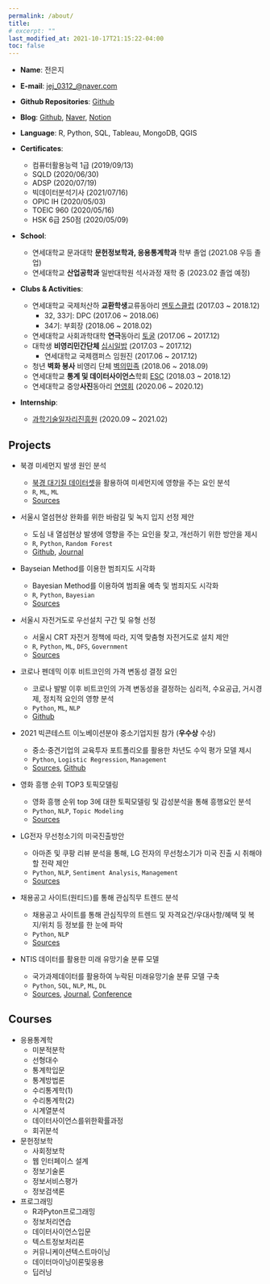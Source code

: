 ```yaml
---
permalink: /about/
title: 
# excerpt: ""
last_modified_at: 2021-10-17T21:15:22-04:00
toc: false
---
```



- **Name**: 전은지  
- **E-mail**: jej_0312_@naver.com  
- **Github Repositories**: [Github](https://github.com/jej0312)

- **Blog**: [Github](https://jej0312.github.io), [Naver](https://blog.naver.com/dhdlddmswl), [Notion](https://chocolate-zircon-a19.notion.site/Hello-This-is-Eunji-89bff151fc254323b06aa3c71d2e2d8b)

- **Language**: R, Python, SQL, Tableau, MongoDB, QGIS  
- **Certificates**:  
  - 컴퓨터활용능력 1급 (2019/09/13)  
  - SQLD (2020/06/30)  
  - ADSP (2020/07/19)  
  - 빅데이터분석기사 (2021/07/16)  
  - OPIC IH (2020/05/03)  
  - TOEIC 960 (2020/05/16)  
  - HSK 6급 250점 (2020/05/09)  
- **School**:
  - 연세대학교 문과대학 **문헌정보학과, 응용통계학과** 학부 졸업 (2021.08 우등 졸업)
  - 연세대학교 **산업공학과** 일반대학원 석사과정 재학 중 (2023.02 졸업 예정)  
- **Clubs & Activities**:
  - 연세대학교 국제처산하 **교환학생**교류동아리 [멘토스클럽](https://www.facebook.com/MENTORSCLUB/) (2017.03 ~ 2018.12)  
    - 32, 33기: DPC (2017.06 ~ 2018.06)  
    - 34기: 부회장 (2018.06 ~ 2018.02)  
  - 연세대학교 사회과학대학 **연극**동아리 [토굴](https://www.facebook.com/YonseiTogul) (2017.06 ~ 2017.12)  
  - 대학생 **비영리민간단체** [십시일밥](https://jieum.org/about/) (2017.03 ~ 2017.12)  
    - 연세대학교 국제캠퍼스 임원진 (2017.06 ~ 2017.12)  
  - 청년 **벽화 봉사** 비영리 단체 [벽의민족](https://www.facebook.com/cjdsus/) (2018.06 ~ 2018.09) 
  - 연세대학교 **통계 및 데이터사이언스**학회 [ESC](https://github.com/YonseiESC) (2018.03 ~ 2018.12)  
  - 연세대학교 중앙**사진**동아리 [연영회](https://www.facebook.com/yonyoungpage/) (2020.06 ~ 2020.12)  
- **Internship**:  
  - [과학기술일자리진흥원](https://www.compa.re.kr/cmm/main/mainPage.do;jsessionid=8064AD278D3B651173B517C9C23FE348) (2020.09 ~ 2021.02)  

## Projects   
- 북경 미세먼지 발생 원인 분석  
  - [북경 대기질 데이터셋](https://archive.ics.uci.edu/ml/datasets/Beijing+Multi-Site+Air-Quality+Data)을 활용하여 미세먼지에 영향을 주는 요인 분석   
  - `R`, `ML`, `ML`  
  - [Sources](https://www.notion.so/17818180372b410dba2e08f952e5f9d2)
- 서울시 열섬현상 완화를 위한 바람길 및 녹지 입지 선정 제안  
  - 도심 내 열섬현상 발생에 영향을 주는 요인을 찾고, 개선하기 위한 방안을 제시  
  - `R`, `Python`, `Random Forest`
  - [Github](https://github.com/shd04121/heat_island_seoul), [Journal](https://www.earticle.net/Article/A363983)  
- Bayseian Method를 이용한 범죄지도 시각화  
  - Bayesian Method를 이용하여 범죄율 예측 및 범죄지도 시각화
  - `R`, `Python`, `Bayesian`
  - [Sources](https://www.notion.so/1055511453b444cfa4bb7d4ae60a631c)
- 서울시 자전거도로 우선설치 구간 및 유형 선정  
  - 서울시 CRT 자전거 정책에 따라, 지역 맞춤형 자전거도로 설치 제안
  - `R`, `Python`, `ML`, `DFS`, `Government`
  - [Sources](https://www.notion.so/3269a13ff5c747b4b2aa16abc3bafb21)  
- 코로나 펜데믹 이후 비트코인의 가격 변동성 결정 요인
  - 코로나 발발 이후 비트코인의 가격 변동성을 결정하는 심리적, 수요공급, 거시경제, 정치적 요인의 영향 분석
  - `Python`, `ML`, `NLP`  
  - [Github](https://github.com/jej0312/bitcoin_volatility)
- 2021 빅콘테스트 이노베이션분야 중소기업지원 참가 (**우수상** 수상) 
  - 중소·중견기업의 교육투자 포트폴리오를 활용한 차년도 수익 평가 모델 제시  
  - `Python`, `Logistic Regression`, `Management`
  - [Sources](https://www.notion.so/110d898a6276404086d82a4089fa67e6), [Github](https://github.com/patent-analysis-compa/KSIC_IPC)

- 영화 흥행 순위 TOP3 토픽모델링  
  - 영화 흥행 순위 top 3에 대한 토픽모델링 및 감성분석을 통해 흥행요인 분석
  - `Python`, `NLP`, `Topic Modeling`  
  - [Sources](https://www.notion.so/48a0df4d59144be484fe5e1fc86af1f6)  
- LG전자 무선청소기의 미국진출방안  
  - 아마존 및 쿠팡 리뷰 분석을 통해, LG 전자의 무선청소기가 미국 진출 시 취해야 할 전략 제안  
  - `Python`, `NLP`, `Sentiment Analysis`, `Management`  
  - [Sources](https://www.notion.so/bab477d0c29b4fdc8a50c91502869d38)
- 채용공고 사이트(원티드)를 통해 관심직무 트렌드 분석  
  - 채용공고 사이트를 통해 관심직무의 트렌드 및 자격요건/우대사항/혜택 및 복지/위치 등 정보를 한 눈에 파악
  - `Python`, `NLP`  
  - [Sources](https://jej0312.github.io/textmining/crawling/#%EC%85%80%EB%A0%88%EB%8B%88%EC%9B%80%EC%9D%84-%EC%82%AC%EC%9A%A9%ED%95%9C-%ED%81%AC%EB%A1%A4%EB%A7%81)
- NTIS 데이터를 활용한 미래 유망기술 분류 모델
  - 국가과제데이터를 활용하여 누락된 미래유망기술 분류 모델 구축  
  - `Python`, `SQL`, `NLP`, `ML`, `DL`
  - [Sources](https://www.notion.so/R-D-53b947208cc348f880158ff039169383), [Journal](https://www.kci.go.kr/kciportal/ci/sereArticleSearch/ciSereArtiView.kci?sereArticleSearchBean.artiId=ART002798139), [Conference](https://cms.kookmin.ac.kr/cms/etcResourceDown.do?site=$cms$NYSwzkA&key=$cms$NISRGVwJgRgMQAoCUDyBhAdABwCYDMg)

## Courses
  - 응용통계학  
    - 미분적분학
    - 선형대수  
    - 통계학입문
    - 통계방법론  
    - 수리통계학(1)
    - 수리통계학(2)  
    - 시계열분석  
    - 데이터사이언스를위한확률과정  
    - 회귀분석  
  - 문헌정보학
    - 사회정보학  
    - 웹 인터페이스 설계
    - 정보기술론  
    - 정보서비스평가  
    - 정보검색론  
  - 프로그래밍  
    - R과Pyton프로그래밍  
    - 정보처리연습   
    - 데이터사이언스입문  
    - 텍스트정보처리론 
    - 커뮤니케이션텍스트마이닝
    - 데이터마이닝이론및응용
    - 딥러닝  